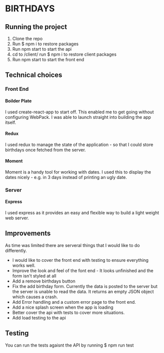 # BIRTHDAYS

## Running the project

1) Clone the repo
2) Run $ npm i to restore packages
3) Run npm start to start the api
4) cd to /client/ run $ npm i to restore client packages
4) Run npm start to start the front end

## Technical choices

### Front End

#### Boilder Plate

I used create-react-app to start off. This enabled me to get going without configuring WebPack.  I was able to launch straight into building the app itself.

#### Redux 

I used redux to manage the state of the application - so that I could store birthdays once fetched from the server.

#### Moment

Moment is a handy tool for working with dates.  I used this to display the dates nicely - e.g. in 3 days instead of printing an ugly date.

### Server

#### Express

I used express as it provides an easy and flexible way to build a light weight web server.


## Improvements

As time was limited there are serveral things that I would like to do differently.

- I would like to cover the front end with testing to ensure everything works well.
- Improve the look and feel of the font end - It looks unfinished and the form isn't styled at all
- Add a remove birthdays button
- Fix the add birthday form.  Currently the data is posted to the server but the server is unable to read the data.  It returns an empty JSON object which causes a crash.
- Add Error handling and a custom error page to the front end.
- Add a nice splash screen when the app is loading
- Better cover the api with tests to cover more situations.
- Add load testing to the api

## Testing 

You can run the tests agaisnt the API by running $ npm run test